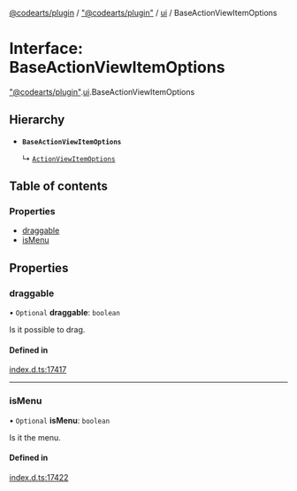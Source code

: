 [@codearts/plugin](../README.md) / ["@codearts/plugin"](../modules/_codearts_plugin_.md) / [ui](../modules/codearts_plugin_.ui.md) / BaseActionViewItemOptions

# Interface: BaseActionViewItemOptions

["@codearts/plugin"](../modules/_codearts_plugin_.md).[ui](../modules/codearts_plugin_.ui.md).BaseActionViewItemOptions

## Hierarchy

- **`BaseActionViewItemOptions`**

  ↳ [`ActionViewItemOptions`](codearts_plugin_.ui.ActionViewItemOptions.md)

## Table of contents

### Properties

- [draggable](codearts_plugin_.ui.BaseActionViewItemOptions.md#draggable)
- [isMenu](codearts_plugin_.ui.BaseActionViewItemOptions.md#ismenu)

## Properties

### draggable

• `Optional` **draggable**: `boolean`

Is it possible to drag.

#### Defined in

[index.d.ts:17417](https://github.com/huaweicloud/cloudide-plugin-api/blob/03b481c/index.d.ts#L17417)

___

### isMenu

• `Optional` **isMenu**: `boolean`

Is it the menu.

#### Defined in

[index.d.ts:17422](https://github.com/huaweicloud/cloudide-plugin-api/blob/03b481c/index.d.ts#L17422)
